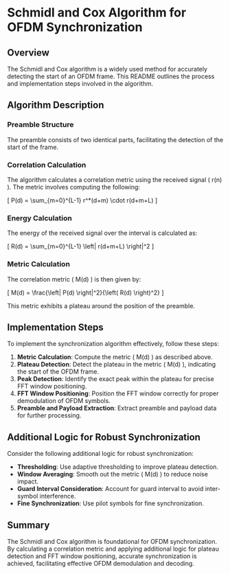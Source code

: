# Schmidl and Cox Algorithm for OFDM Synchronization

## Overview

The Schmidl and Cox algorithm is a widely used method for accurately detecting the start of an OFDM frame. This README outlines the process and implementation steps involved in the algorithm.

## Algorithm Description

### Preamble Structure

The preamble consists of two identical parts, facilitating the detection of the start of the frame.

### Correlation Calculation

The algorithm calculates a correlation metric using the received signal \( r(n) \). The metric involves computing the following:

\[ P(d) = \sum_{m=0}^{L-1} r^*(d+m) \cdot r(d+m+L) \]

### Energy Calculation

The energy of the received signal over the interval is calculated as:

\[ R(d) = \sum_{m=0}^{L-1} \left| r(d+m+L) \right|^2 \]

### Metric Calculation

The correlation metric \( M(d) \) is then given by:

\[ M(d) = \frac{\left| P(d) \right|^2}{\left( R(d) \right)^2} \]

This metric exhibits a plateau around the position of the preamble.

## Implementation Steps

To implement the synchronization algorithm effectively, follow these steps:

1. **Metric Calculation**: Compute the metric \( M(d) \) as described above.
2. **Plateau Detection**: Detect the plateau in the metric \( M(d) \), indicating the start of the OFDM frame.
3. **Peak Detection**: Identify the exact peak within the plateau for precise FFT window positioning.
4. **FFT Window Positioning**: Position the FFT window correctly for proper demodulation of OFDM symbols.
5. **Preamble and Payload Extraction**: Extract preamble and payload data for further processing.

## Additional Logic for Robust Synchronization

Consider the following additional logic for robust synchronization:

- **Thresholding**: Use adaptive thresholding to improve plateau detection.
- **Window Averaging**: Smooth out the metric \( M(d) \) to reduce noise impact.
- **Guard Interval Consideration**: Account for guard interval to avoid inter-symbol interference.
- **Fine Synchronization**: Use pilot symbols for fine synchronization.

## Summary

The Schmidl and Cox algorithm is foundational for OFDM synchronization. By calculating a correlation metric and applying additional logic for plateau detection and FFT window positioning, accurate synchronization is achieved, facilitating effective OFDM demodulation and decoding.
